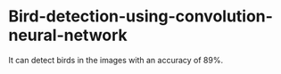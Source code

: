 # Bird-detection-using-convolution-neural-network


It can detect birds in the images with an accuracy of 89%.
